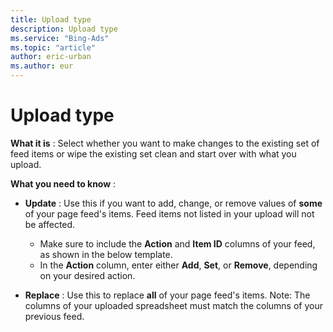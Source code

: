 ```yaml
---
title: Upload type
description: Upload type
ms.service: "Bing-Ads"
ms.topic: "article"
author: eric-urban
ms.author: eur
---
```


# Upload type

**What it is** : Select whether you want to make changes to the existing set of feed items or wipe the existing set clean and start over with what you upload.

**What you need to know** :
- **Update** : Use this if you want to add, change, or remove values of **some** of your page feed's items. Feed items not listed in your upload will not be affected.
   - Make sure to include the **Action** and **Item ID** columns of your feed, as shown in the below template.
   - In the **Action** column, enter either **Add**, **Set**, or **Remove**, depending on your desired action.

- **Replace** : Use this to replace **all** of your page feed's items. Note: The columns of your uploaded spreadsheet must match the columns of your previous feed.


